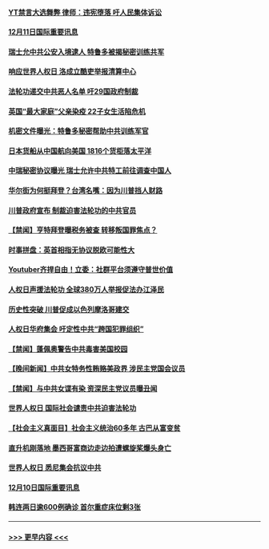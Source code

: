 #### [YT禁言大选舞弊 律师：违宪堕落 吁人民集体诉讼](../pages/prog202/a103007842.md?t=12121202) 
#### [12月11日国际重要讯息](../pages/prog202/a103007429.md?t=12121202) 
#### [瑞士允中共公安入境逮人 特鲁多被揭秘密训练共军](../pages/prog202/a103007533.md?t=12121202) 
#### [响应世界人权日 洛成立酷吏举报清算中心](../pages/prog202/a103007518.md?t=12121202) 
#### [法轮功递交中共恶人名单 吁29国政府制裁](../pages/prog202/a103007475.md?t=12121202) 
#### [英国“最大家庭”父亲染疫 22子女生活陷危机](../pages/prog202/a103007390.md?t=12121202) 
#### [机密文件曝光：特鲁多秘密帮助中共训练军官](../pages/prog202/a103007352.md?t=12121202) 
#### [日本货船从中国航向美国 1816个货柜落太平洋](../pages/prog202/a103007320.md?t=12121202) 
#### [中瑞秘密协议曝光 瑞士允许中共特工前往调查中国人](../pages/prog202/a103007325.md?t=12121202) 
#### [华尔街为何挺拜登？台湾名嘴：因为川普挡人财路](../pages/prog202/a103007246.md?t=12121202) 
#### [川普政府宣布 制裁迫害法轮功的中共官员](../pages/prog202/a103007231.md?t=12121202) 
#### [【禁闻】亨特拜登曝税务被查 转移叛国罪焦点？](../pages/prog202/a103006954.md?t=12121202) 
#### [时事拼盘：英首相指无协议脱欧可能性大](../pages/prog202/a103007101.md?t=12121202) 
#### [Youtuber齐捍自由！立委：社群平台须遵守普世价值](../pages/prog202/a103007090.md?t=12121202) 
#### [人权日声援法轮功 全球380万人举报促法办江泽民](../pages/prog202/a103007050.md?t=12121202) 
#### [历史性突破 川普促成以色列摩洛哥建交](../pages/prog202/a103006997.md?t=12121202) 
#### [人权日华府集会  吁定性中共“跨国犯罪组织”](../pages/prog202/a103007002.md?t=12121202) 
#### [【禁闻】蓬佩奥警告中共毒害美国校园](../pages/prog202/a103006982.md?t=12121202) 
#### [【晚间新闻】中共女特务性贿赂美政界 涉民主党国会议员](../pages/prog202/a103006941.md?t=12121202) 
#### [【禁闻】与中共女谍有染 资深民主党议员曝丑闻](../pages/prog202/a103006929.md?t=12121202) 
#### [世界人权日 国际社会谴责中共迫害法轮功](../pages/prog202/a103006879.md?t=12121202) 
#### [【社会主义真面目】社会主义统治60多年 古巴从富变贫](../pages/prog202/a103006760.md?t=12121202) 
#### [直升机刚落地 墨西哥富商边走边拍遭螺旋桨爆头身亡](../pages/prog202/a103006717.md?t=12121202) 
#### [世界人权日 悉尼集会抗议中共](../pages/prog202/a103006695.md?t=12121202) 
#### [12月10日国际重要讯息](../pages/prog202/a103006656.md?t=12121202) 
#### [韩连两日逾600例确诊 首尔重症床位剩3张](../pages/prog202/a103006468.md?t=12121202) 

----
#### [ >>> 更早内容 <<< ](../indexes/prog202-earlier.md)
